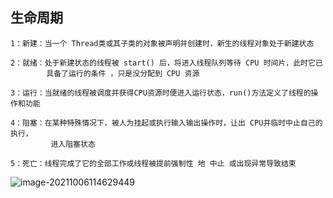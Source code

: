 ## 生命周期

```
1：新建：当一个 Thread类或其子类的对象被声明并创建时，新生的线程对象处于新建状态

2：就绪：处于新建状态的线程被 start() 后，将进入线程队列等待 CPU 时间片，此时它已
        具备了运行的条件 ，只是没分配到 CPU 资源
        
3：运行：当就绪的线程被调度并获得CPU资源时便进入运行状态，run()方法定义了线程的操作和功能

4：阻塞：在某种特殊情况下，被人为挂起或执行输入输出操作时，让出 CPU并临时中止自己的执行，
	     进入阻塞状态

5：死亡：线程完成了它的全部工作或线程被提前强制性 地 中止 或出现异常导致结束
```

![image-20211006114629449](C:/Users/%E8%90%8C%E4%B8%BB/AppData/Roaming/Typora/typora-user-images/image-20211006114629449.png)